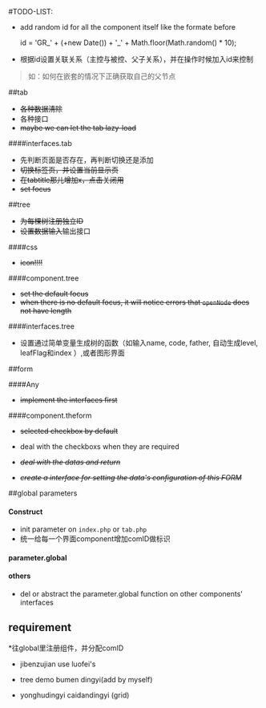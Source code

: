 #TODO-LIST:

* add random id for all the component itself like the formate before
	
	id = 'GR_' + (+new Date()) + '_' + Math.floor(Math.random() * 10);

* 根据id设置关联关系（主控与被控、父子关系），并在操作时候加入id来控制
> 如：如何在嵌套的情况下正确获取自己的父节点

##tab

* ~~各种数据清除~~
* 各种接口
* ~~maybe we can let the tab lazy-load~~

####interfaces.tab

* 先判断页面是否存在，再判断切换还是添加
* ~~切换标签页，并设置当前显示页~~
* ~~在tabtitle那儿增加x，点击关闭用~~
* ~~set focus~~


##tree

* ~~为每棵树注册独立ID~~
* ~~设置数据输入~~输出接口

####css

* ~~icon!!!!~~

####component.tree

* ~~set the default focus~~
* ~~when there is no default focus, it will notice errors that `openNode` does not have length~~

####interfaces.tree

* 设置通过简单变量生成树的函数（如输入name, code, father, 自动生成level, leafFlag和index ）,或者图形界面


##form

####Any

* ~~implement the interfaces first~~

####component.theform

* ~~selected checkbox by default~~
* deal with the checkboxs when they are required

* ~~*deal with the datas and return*~~
* ~~*create a interface for setting the data's configuration of this FORM*~~


##global parameters

#### Construct

* init parameter on `index.php` or `tab.php`
* 统一给每一个界面component增加comID做标识

#### parameter.global

#### others

* del or abstract the parameter.global function on other components' interfaces

## requirement

*往global里注册组件，并分配comID

* jibenzujian use luofei's

* tree demo  bumen dingyi(add by myself)
* yonghudingyi  <!-- jiaosedingyi -->  caidandingyi (grid)